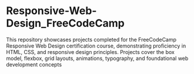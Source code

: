 # Responsive-Web-Design_FreeCodeCamp
This repository showcases projects completed for the FreeCodeCamp Responsive Web Design certification course, demonstrating proficiency in HTML, CSS, and responsive design principles. Projects cover the box model, flexbox, grid layouts, animations, typography, and foundational web development concepts
